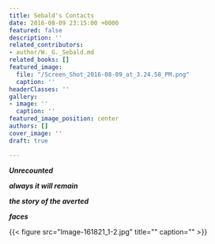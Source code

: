 ```yaml
---
title: Sebald's Contacts
date: 2016-08-09 23:15:00 +0000
featured: false
description: ''
related_contributors:
- author/W._G._Sebald.md
related_books: []
featured_image:
  file: "/Screen_Shot_2016-08-09_at_3.24.58_PM.png"
  caption: ''
headerClasses: ''
gallery:
- image: ''
  caption: ''
featured_image_position: center
authors: []
cover_image: ''
draft: true

---
```

**_Unrecounted_**

**_always it will remain_**

**_the story of the averted_**

**_faces_**


{{< figure src="Image-161821_1-2.jpg" title="" caption="" >}}
